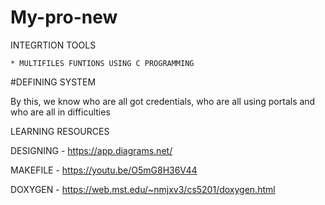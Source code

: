 # My-pro-new

INTEGRTION TOOLS

    * MULTIFILES FUNTIONS USING C PROGRAMMING
  
#DEFINING SYSTEM

By this, we know who are all got credentials, who are all using portals and who are all in difficulties
   
LEARNING RESOURCES

   DESIGNING - https://app.diagrams.net/
   
   MAKEFILE - https://youtu.be/O5mG8H36V44
   
   DOXYGEN - https://web.mst.edu/~nmjxv3/cs5201/doxygen.html
